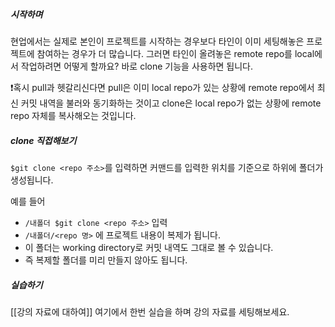 ##### 시작하며
현업에서는 실제로 본인이 프로젝트를 시작하는 경우보다 타인이 이미 세팅해놓은 프로젝트에 참여하는 경우가 더 많습니다. 그러면 타인이 올려놓은 remote repo를 local에서 작업하려면 어떻게 할까요? 바로 clone 기능을 사용하면 됩니다.  

❗️혹시 pull과 헷갈리신다면 pull은 이미 local repo가 있는 상황에 remote repo에서 최신 커밋 내역을 불러와 동기화하는 것이고 clone은 local repo가 없는 상황에 remote repo 자체를 복사해오는 것입니다. 

##### clone 직접해보기
`$git clone <repo 주소>`를 입력하면 커맨드를 입력한 위치를 기준으로 하위에 폴더가 생성됩니다.

예를 들어
- `/내폴더 $git clone <repo 주소>` 입력
- `/내폴더/<repo 명>` 에 프로젝트 내용이 복제가 됩니다.
- 이 폴더는 working directory로 커밋 내역도 그대로 볼 수 있습니다.
- 즉 복제할 폴더를 미리 만들지 않아도 됩니다. 

##### 실습하기
[[강의 자료에 대하여]] 여기에서 한번 실습을 하며 강의 자료를 세팅해보세요.